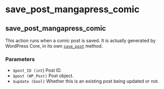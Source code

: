# save\_post\_mangapress\_comic

## save\_post\_mangapress\_comic

This action runs when a comic post is saved. It is actually generated by WordPress Core, in its own [`save_post`](https://core.trac.wordpress.org/browser/tags/4.8/src/wp-includes/post.php#L3499) method.

### Parameters

* `$post_ID (int`\) Post ID.
* `$post (WP_Post)` Post object.
* `$update (bool)` Whether this is an existing post being updated or not.

